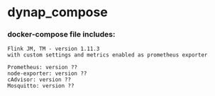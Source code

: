 # dynap_compose

### docker-compose file includes:
```
Flink JM, TM - version 1.11.3
with custom settings and metrics enabled as prometheus exporter

Prometheus: version ??
node-exporter: version ??
cAdvisor: version ??
Mosquitto: version ??
```